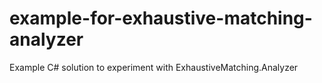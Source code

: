 # example-for-exhaustive-matching-analyzer
Example C# solution to experiment with ExhaustiveMatching.Analyzer
